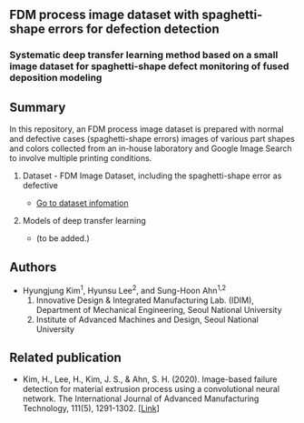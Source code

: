## FDM process image dataset with spaghetti-shape errors for defection detection

### Systematic deep transfer learning method based on a small image dataset for spaghetti-shape defect monitoring of fused deposition modeling  

## Summary
In this repository, an FDM process image dataset is prepared with normal and defective cases (spaghetti-shape errors) images of various part shapes and colors collected from an in-house laboratory and Google Image Search to involve multiple printing conditions.

1. Dataset - FDM Image Dataset, including the spaghetti-shape error as defective
    - [Go to dataset infomation](dataset/README.md)

2. Models of deep transfer learning
    - (to be added.)

## Authors
- Hyungjung Kim<sup>1</sup>, Hyunsu Lee<sup>2</sup>, and Sung-Hoon Ahn<sup>1,2</sup>
  1. Innovative Design & Integrated Manufacturing Lab. (IDIM), 
Department of Mechanical Engineering, Seoul National University
  2. Institute of Advanced Machines and Design, Seoul National University
## Related publication
- Kim, H., Lee, H., Kim, J. S., & Ahn, S. H. (2020). Image-based failure detection for material extrusion process using a convolutional neural network. The International Journal of Advanced Manufacturing Technology, 111(5), 1291-1302. [[Link](https://doi.org/10.1007/s00170-020-06201-0)]